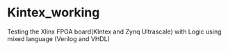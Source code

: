 # Kintex_working
Testing the Xlinx FPGA board(KIntex and Zynq Ultrascale) with Logic using mixed language (Verilog and VHDL)
